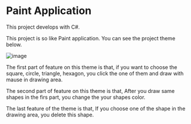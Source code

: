 # Paint Application 

This project develops with C#.

This project is so like Paint application. You can see the project theme below.  

![image](https://user-images.githubusercontent.com/47140243/147885220-b90c7b4b-5508-4054-a148-483e4f0a8c84.png)

The first part of feature on this theme is that, if you want to choose the square, circle, triangle, hexagon, you click the one of them and draw with mause in drawing area. 

The second part of feature on this theme is that, After you draw same shapes in the firs part, you change the your shapes color.

The last feature of the theme is that, If you choose one of the shape in the drawing area, you delete this shape.
